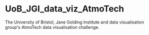 # UoB_JGI_data_viz_AtmoTech
The University of Bristol, Jane Golding Institute and data visualisation group's AtmoTech data visualisation challenge. 
